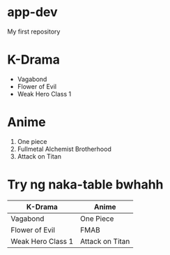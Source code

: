 # app-dev
My first repository

# K-Drama
- Vagabond
- Flower of Evil
- Weak Hero Class 1
# Anime
1. One piece
2. Fullmetal Alchemist Brotherhood
3. Attack on Titan


# Try ng naka-table bwhahh

| K-Drama | Anime |
| ----------- | ----------- |
| Vagabond | One Piece |
| Flower of Evil | FMAB |
| Weak Hero Class 1 | Attack on Titan |
